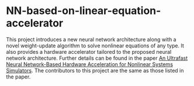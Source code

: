# NN-based-on-linear-equation-accelerator

This project introduces a new neural network architecture along with a novel weight-update algorithm to solve nonlinear equations of any type. It also provides a hardware accelerator tailored to the proposed neural network architecture. Further details can be found in the paper [An Ultrafast Neural Network-Based Hardware Acceleration for Nonlinear Systems Simulators](https://www.sciencedirect.com/science/article/abs/pii/S0045790618329070).
The contributors to this project are the same as those listed in the paper.
